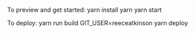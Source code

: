 To preview and get started:
yarn install
yarn
yarn start

To deploy:
yarn run build
GIT_USER=reeceatkinson yarn deploy